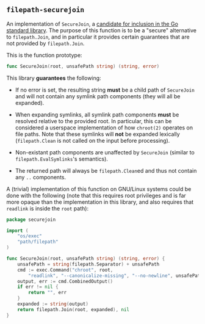 ## `filepath-securejoin` ##

An implementation of `SecureJoin`, a [candidate for inclusion in the Go
standard library][go#20126]. The purpose of this function is to be a "secure"
alternative to `filepath.Join`, and in particular it provides certain
guarantees that are not provided by `filepath.Join`.

This is the function prototype:

```go
func SecureJoin(root, unsafePath string) (string, error)
```

This library **guarantees** the following:

* If no error is set, the resulting string **must** be a child path of
  `SecureJoin` and will not contain any symlink path components (they will all
  be expanded).

* When expanding symlinks, all symlink path components **must** be resolved
  relative to the provided root. In particular, this can be considered a
  userspace implementation of how `chroot(2)` operates on file paths. Note that
  these symlinks will **not** be expanded lexically (`filepath.Clean` is not
  called on the input before processing).

* Non-existant path components are unaffected by `SecureJoin` (similar to
  `filepath.EvalSymlinks`'s semantics).

* The returned path will always be `filepath.Clean`ed and thus not contain any
  `..` components.

A (trivial) implementation of this function on GNU/Linux systems could be done
with the following (note that this requires root privileges and is far more
opaque than the implementation in this library, and also requires that
`readlink` is inside the `root` path):

```go
package securejoin

import (
	"os/exec"
	"path/filepath"
)

func SecureJoin(root, unsafePath string) (string, error) {
	unsafePath = string(filepath.Separator) + unsafePath
	cmd := exec.Command("chroot", root,
		"readlink", "--canonicalize-missing", "--no-newline", unsafePath)
	output, err := cmd.CombinedOutput()
	if err != nil {
		return "", err
	}
	expanded := string(output)
	return filepath.Join(root, expanded), nil
}
```

[go#20126]: https://github.com/golang/go/issues/20126
